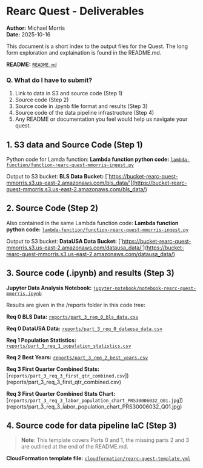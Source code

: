 # Rearc Quest - Deliverables

**Author:** Michael Morris  
**Date:** 2025-10-16

This document is a short index to the output files for the Quest. The long form exploration and explaination is found in the README.md.

**README:** [`README.md`](README.md)

### Q. What do I have to submit?
1. Link to data in S3 and source code (Step 1)
2. Source code (Step 2)
3. Source code in .ipynb file format and results (Step 3)
4. Source code of the data pipeline infrastructure (Step 4)
5. Any README or documentation you feel would help us navigate your quest.

## 1. S3 data and Source Code (Step 1)
Python code for Lamda function:
**Lambda function python code:** [`lambda-function/function-rearc-quest-mmorris-ingest.py`](lambda-function/function-rearc-quest-mmorris-ingest.py)

Output to S3 bucket:
**BLS Data Bucket:** [`https://bucket-rearc-quest-mmorris.s3.us-east-2.amazonaws.com/bls_data/'](https://bucket-rearc-quest-mmorris.s3.us-east-2.amazonaws.com/bls_data/)

## 2. Source Code (Step 2)

Also contained in the same Lambda function code: 
**Lambda function python code:** [`lambda-function/function-rearc-quest-mmorris-ingest.py`](lambda-function/function-rearc-quest-mmorris-ingest.py)

Output to S3 bucket:
**DataUSA Data Bucket:** [`https://bucket-rearc-quest-mmorris.s3.us-east-2.amazonaws.com/datausa_data/'](https://bucket-rearc-quest-mmorris.s3.us-east-2.amazonaws.com/datausa_data/)

## 3. Source code (.ipynb) and results (Step 3)

**Jupyter Data Analysis Notebook:** [`jupyter-notebook/notebook-rearc-quest-mmorris.ipynb`](jupyter-notebook/notebook-rearc-quest-mmorris.ipynb)

Results are given in the /reports folder in this code tree:

**Req 0 BLS Data:** [`reports/part_3_req_0_bls_data.csv`](reports/part_3_req_0_bls_data.csv)

**Req 0 DataUSA Data:** [`reports/part_3_req_0_datausa_data.csv`](reports/part_3_req_0_datausa_data.csv)

**Req 1 Population Statistics:** [`reports/part_3_req_1_population_statistics.csv`](reports/part_3_req_1_population_statistics.csv)

**Req 2 Best Years:** [`reports/part_3_req_2_best_years.csv`](reports/part_3_req_2_best_years.csv)

**Req 3 First Quarter Combined Stats:** [`reports/part_3_req_3_first_qtr_combined.csv`])(reports/part_3_req_3_first_qtr_combined.csv)

**Req 3 First Quarter Combined Stats Chart:** [`reports/part_3_req_3_labor_population_chart_PRS30006032_Q01.jpg`])(reports/part_3_req_3_labor_population_chart_PRS30006032_Q01.jpg)

## 4. Source code for data pipeline IaC (Step 3)

> **Note**: This template covers Parts 0 and 1, the missing parts 2 and 3 are outlined at the end of the README.md.

**CloudFormation template file:** [`cloudformation/rearc-quest-template.yml`](cloudformation/rearc-quest-template.yml) 


